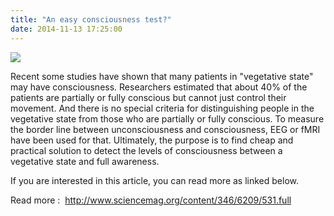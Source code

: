 ```yaml
---
title: "An easy consciousness test?"
date: 2014-11-13 17:25:00
---
```


![](http://bspl.korea.ac.kr/image/photo/general/freund_img1_1414986957035.jpg)

Recent some studies have shown that many patients in "vegetative state" may have consciousness. Researchers estimated that about 40% of the patients are partially or fully conscious but cannot just control their movement. And there is no special criteria for distinguishing people in the vegetative state from those who are partially or fully conscious. To measure the border line between unconsciousness and consciousness, EEG or fMRI have been used for that. Ultimately, the purpose is to find cheap and practical solution to detect the levels of consciousness between a vegetative state and full awareness.

If you are interested in this article, you can read more as linked below.

Read more : 
<http://www.sciencemag.org/content/346/6209/531.full>


